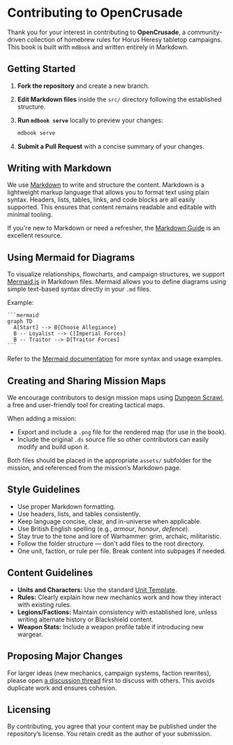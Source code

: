 # Contributing to OpenCrusade

Thank you for your interest in contributing to **OpenCrusade**, a community-driven collection of homebrew rules for Horus Heresy tabletop campaigns. This book is built with `mdBook` and written entirely in Markdown.

## Getting Started

1. **Fork the repository** and create a new branch.
2. **Edit Markdown files** inside the `src/` directory following the established structure.
3. **Run `mdbook serve`** locally to preview your changes:  
   ```bash
   mdbook serve
   ```

4. **Submit a Pull Request** with a concise summary of your changes.

## Writing with Markdown

We use [Markdown](https://www.markdownguide.org) to write and structure the content. Markdown is a lightweight markup language that allows you to format text using plain syntax. Headers, lists, tables, links, and code blocks are all easily supported. This ensures that content remains readable and editable with minimal tooling.

If you're new to Markdown or need a refresher, the [Markdown Guide](https://www.markdownguide.org) is an excellent resource.

## Using Mermaid for Diagrams

To visualize relationships, flowcharts, and campaign structures, we support [Mermaid.js](https://mermaid.js.org/intro/) in Markdown files. Mermaid allows you to define diagrams using simple text-based syntax directly in your `.md` files.

Example:

````
```mermaid
graph TD
  A[Start] --> B{Choose Allegiance}
  B -- Loyalist --> C[Imperial Forces]
  B -- Traitor --> D[Traitor Forces]
```
````

Refer to the [Mermaid documentation](https://mermaid.js.org/intro/) for more syntax and usage examples.

## Creating and Sharing Mission Maps

We encourage contributors to design mission maps using [Dungeon Scrawl](https://app.dungeonscrawl.com), a free and user-friendly tool for creating tactical maps.

When adding a mission:

* Export and include a `.png` file for the rendered map (for use in the book).
* Include the original `.ds` source file so other contributors can easily modify and build upon it.

Both files should be placed in the appropriate `assets/` subfolder for the mission, and referenced from the mission’s Markdown page.

## Style Guidelines

* Use proper Markdown formatting.
* Use headers, lists, and tables consistently.
* Keep language concise, clear, and in-universe when applicable.
* Use British English spelling (e.g., *armour*, *honour*, *defence*).
* Stay true to the tone and lore of Warhammer: grim, archaic, militaristic.
* Follow the folder structure — don't add files to the root directory.
* One unit, faction, or rule per file. Break content into subpages if needed.

## Content Guidelines

* **Units and Characters:** Use the standard [Unit Template](./src/appendices/unit-template.md).
* **Rules:** Clearly explain how new mechanics work and how they interact with existing rules.
* **Legions/Factions:** Maintain consistency with established lore, unless writing alternate history or Blackshield content.
* **Weapon Stats:** Include a weapon profile table if introducing new wargear.

## Proposing Major Changes

For larger ideas (new mechanics, campaign systems, faction rewrites), please open [a discussion thread](https://github.com/shanduur/OpenCrusade/discussions) first to discuss with others. This avoids duplicate work and ensures cohesion.

## Licensing

By contributing, you agree that your content may be published under the repository’s license. You retain credit as the author of your submission.
